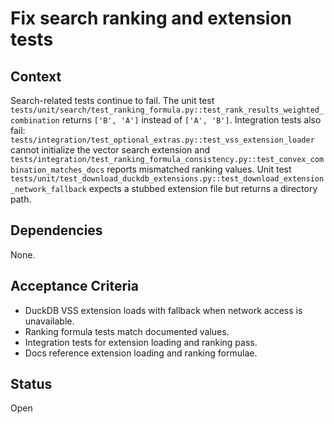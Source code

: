 # Fix search ranking and extension tests

## Context
Search-related tests continue to fail. The unit test
`tests/unit/search/test_ranking_formula.py::test_rank_results_weighted_combination`
returns `['B', 'A']` instead of `['A', 'B']`. Integration tests also fail:
`tests/integration/test_optional_extras.py::test_vss_extension_loader` cannot
initialize the vector search extension and
`tests/integration/test_ranking_formula_consistency.py::test_convex_combination_matches_docs`
reports mismatched ranking values.
Unit test `tests/unit/test_download_duckdb_extensions.py::test_download_extension_network_fallback`
expects a stubbed extension file but returns a directory path.

## Dependencies
None.

## Acceptance Criteria
- DuckDB VSS extension loads with fallback when network access is unavailable.
- Ranking formula tests match documented values.
- Integration tests for extension loading and ranking pass.
- Docs reference extension loading and ranking formulae.

## Status
Open
